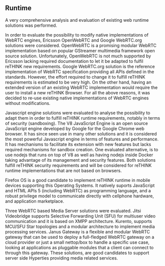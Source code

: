 ## Runtime

A very comprehensive analysis and evaluation of existing web runtime solutions was performed.

In order to evaluate the possibility to modify native implementations of WebRTC engines, Ericsson OpenWebRTC and Google WebRTC.org solutions were considered. OpenWebRTC is a promising modular WebRTC implementation based on popular GStreamer multimedia framework open source solution. Unfortunately, OpenWebRTC is not much supported by Ericsson lacking required documentation to let it be adapted to fulfil reTHINK new requirements. Google WebRTC.org solution is the reference implementation of WebRTC specification providing all APIs defined in the standards. However, the effort required to change it to fulfill reTHINK requirements is estimated to be very high. On the other hand, having an extended version of an existing WebRTC implementation would require the user to install a new reTHINK Browser. For all the above reasons, it was decided to re-use existing native implementations of WebRTC engines without modifications.

Javascript engine solutions were evaluated to analyse the possibility to adapt them in order to fulfill reTHINK runtime requirements, notably in terms of security (sandboxing). The V8 JavaScript Engine is an open source JavaScript engine developed by Google for the Google Chrome web browser. It has since seen use in many other solutions and it is considered the most powerful Javascript engine in terms of features and performance. It has mechanisms to facilitate its extension with new features but lacks required mechanisms for sandbox creation. One evaluated alternative, is to use nodejs that runs on top of V8 as well as having nodejs inside Docker taking advantage of its management and security features. Both solutions fulfill reTHINK security requirements and will be considered for reTHINK runtime implementations that are not based on browsers. 

Firefox OS is a good candidate to implement reTHINK runtime in mobile devices supporting this Operating Systems. It natively suports JavaScript and HTML APIs 5 (including WebRTC) as programming language, and a robust privilege model to communicate directly with cellphone hardware, and application marketplace.

Three WebRTC based Media Server solutions were evaluated. Jitsi Videobridge supports Selective Forwarding Unit (SFU) for multiuser video communication and it is based on XMPP architecture. Kurento, supports MCU/SFU Star topologies and a modular architecture to implement media processing services. Janus Gateway is a flexible and modular WebRTC gateway that can be used to deploy a full-fledged WebRTC gateway on a cloud provider or just a small nettop/box to handle a specific use case, looking at applications as pluggable modules that a client can connect to through this gateway. These solutions, are good candidates to support server side Hyperties providing media related services.

